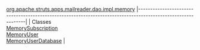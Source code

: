 [org.apache.struts.apps.mailreader.dao.impl.memory](../../../../../../../../org/apache/struts/apps/mailreader/dao/impl/memory/package-summary.html.md)
|-------------------------------------------------------------------------------------------------------------|
| Classes                                                                                                     
  [MemorySubscription](MemorySubscription.html.md "class in org.apache.struts.apps.mailreader.dao.impl.memory")  
  [MemoryUser](MemoryUser.html.md "class in org.apache.struts.apps.mailreader.dao.impl.memory")                  
  [MemoryUserDatabase](MemoryUserDatabase.html.md "class in org.apache.struts.apps.mailreader.dao.impl.memory")  |



